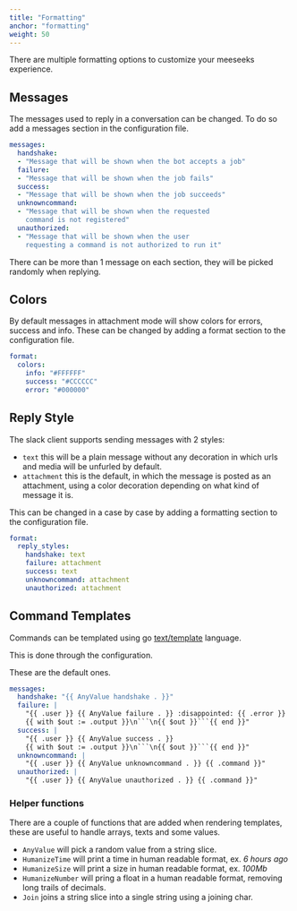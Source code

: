 ```yaml
---
title: "Formatting"
anchor: "formatting"
weight: 50
---
```


There are multiple formatting options to customize your meeseeks experience.

## Messages

The messages used to reply in a conversation can be changed. To do so add a
messages section in the configuration file.

```yaml
messages:
  handshake:
  - "Message that will be shown when the bot accepts a job"
  failure:
  - "Message that will be shown when the job fails"
  success:
  - "Message that will be shown when the job succeeds"
  unknowncommand:
  - "Message that will be shown when the requested
    command is not registered"
  unauthorized:
  - "Message that will be shown when the user
    requesting a command is not authorized to run it"
```

There can be more than 1 message on each section, they will be picked randomly
when replying.

## Colors

By default messages in attachment mode will show colors for errors, success and
info. These can be changed by adding a format section to the configuration file.

```yaml
format:
  colors:
    info: "#FFFFFF"
    success: "#CCCCCC"
    error: "#000000"
```

## Reply Style

The slack client supports sending messages with 2 styles:

- `text` this will be a plain message without any decoration in which urls and
  media will be unfurled by default.
- `attachment` this is the default, in which the message is posted as an
  attachment, using a color decoration depending on what kind of message it is.

This can be changed in a case by case by adding a formatting section to the
configuration file.

```yaml
format:
  reply_styles:
    handshake: text
    failure: attachment
    success: text
    unknowncommand: attachment
    unauthorized: attachment
```

## Command Templates

Commands can be templated using go [text/template](https://golang.org/pkg/text/template/) language.

This is done through the configuration.

These are the default ones.

```yaml
messages:
  handshake: "{{ AnyValue handshake . }}"
  failure: |
    "{{ .user }} {{ AnyValue failure . }} :disappointed: {{ .error }}
    {{ with $out := .output }}\n```\n{{ $out }}```{{ end }}"
  success: |
    "{{ .user }} {{ AnyValue success . }}
    {{ with $out := .output }}\n```\n{{ $out }}```{{ end }}"
  unknowncommand: |
    "{{ .user }} {{ AnyValue unknowncommand . }} {{ .command }}"
  unauthorized: |
    "{{ .user }} {{ AnyValue unauthorized . }} {{ .command }}"
```

### Helper functions

There are a couple of functions that are added when rendering templates, these are useful to handle arrays, texts and some values.

- `AnyValue` will pick a random value from a string slice.
- `HumanizeTime` will print a time in human readable format, ex. _6 hours ago_
- `HumanizeSize` will print a size in human readable format, ex. _100Mb_
- `HumanizeNumber` will pring a float in a human readable format, removing long trails of decimals.
- `Join` joins a string slice into a single string using a joining char.

